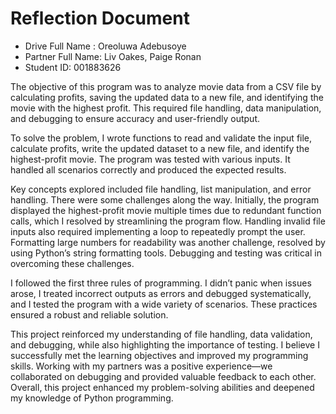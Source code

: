 # Reflection Document

* Drive Full Name  : Oreoluwa Adebusoye
* Partner Full Name: Liv Oakes, Paige Ronan
* Student ID: 001883626

The objective of this program was to analyze movie data from a CSV file by calculating profits, saving the updated data to a new file, 
and identifying the movie with the highest profit. This required file handling, data manipulation, and debugging to ensure accuracy and user-friendly output.

To solve the problem, I wrote functions to read and validate the input file, calculate profits, write the updated dataset to a new file, 
and identify the highest-profit movie. The program was tested with various inputs. It handled all scenarios correctly and produced the expected results.

Key concepts explored included file handling, list manipulation, and error handling. There were some challenges along the way. 
Initially, the program displayed the highest-profit movie multiple times due to redundant function calls, which I resolved by streamlining the program flow. 
Handling invalid file inputs also required implementing a loop to repeatedly prompt the user. Formatting large numbers for readability was another challenge, resolved by using Python’s string formatting tools. 
Debugging and testing was critical in overcoming these challenges.

I followed the first three rules of programming. I didn’t panic when issues arose, I treated incorrect outputs as errors and debugged systematically, 
and I tested the program with a wide variety of scenarios. These practices ensured a robust and reliable solution.

This project reinforced my understanding of file handling, data validation, and debugging, while also highlighting the importance of testing.
I believe I successfully met the learning objectives and improved my programming skills. Working with my partners was a positive experience—we collaborated on debugging and provided valuable feedback to each other. 
Overall, this project enhanced my problem-solving abilities and deepened my knowledge of Python programming.